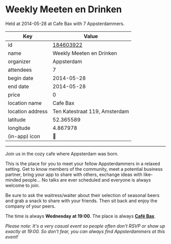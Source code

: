 # Weekly Meeten en Drinken
Held at 2014-05-28 at Cafe Bax with 7 Appsterdammers.
        
|Key|Value
|---|---|
|id|[184603922](https://www.meetup.com/appsterdam/events/184603922/)|
|name|Weekly Meeten en Drinken|
|organizer|Appsterdam|
|attendees|7|
|begin date|2014-05-28|
|end date|2014-05-28|
|price|0|
|location name|Cafe Bax|
|location address|Ten Katestraat 119, Amsterdam|
|latitude|52.365589|
|longitude|4.867978|
|(in-app) icon|🍺|

---

Join us in the cozy cafe where Appsterdam was born.

This is the place for you to meet your fellow Appsterdammers in a relaxed setting. Get to know members of the community, meet a potential business partner, bring your app to share with others, exchange ideas with like-minded people... No talks are ever scheduled and everyone is always welcome to join.

Be sure to ask the waitress/waiter about their selection of seasonal beers and grab a snack to share with your friends. Then sit back and enjoy the company of your peers.

The time is always **Wednesday at 19:00**. The place is always **[Café Bax](http://www.cafebax.nl/)**.

*Please note: It's a very casual event so people often don't RSVP or show up exactly at 19:00. So don't fear, you can *always* find Appsterdammers at this event!*


